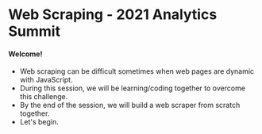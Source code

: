 # Web Scraping - 2021 Analytics Summit

#### Welcome! 

- Web scraping can be difficult sometimes when web pages are dynamic with JavaScript.
- During this session, we will be learning/coding together to overcome this challenge. 
- By the end of the session, we will build a web scraper from scratch together. 
- Let's begin.
